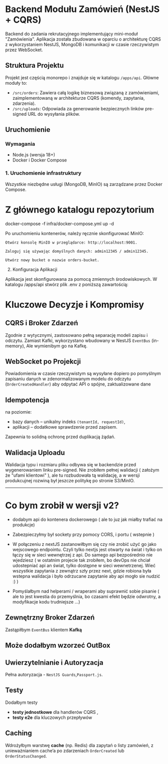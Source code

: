 # Backend Modułu Zamówień (NestJS + CQRS)

Backend do zadania rekrutacyjnego implementujący mini-moduł "Zamówienia". Aplikacja została zbudowana w oparciu o architekturę CQRS z wykorzystaniem NestJS, MongoDB i komunikacji w czasie rzeczywistym przez WebSocket.

## Struktura Projektu

Projekt jest częścią monorepo i znajduje się w katalogu `/apps/api`. Główne moduły to:

- `/src/orders`: Zawiera całą logikę biznesową związaną z zamówieniami, zaimplementowaną w architekturze CQRS (komendy, zapytania, zdarzenia).
- `/src/uploads`: Odpowiada za generowanie bezpiecznych linków pre-signed URL do wysyłania plików.

## Uruchomienie

### Wymagania

- Node.js (wersja 18+)
- Docker i Docker Compose

### 1. Uruchomienie infrastruktury

Wszystkie niezbędne usługi (MongoDB, MinIO) są zarządzane przez Docker Compose.

# Z głównego katalogu repozytorium

docker-compose -f infra/docker-compose.yml up -d

Po uruchomieniu kontenerów, należy ręcznie skonfigurować MinIO:

    Otwórz konsolę MinIO w przeglądarce: http://localhost:9001.

    Zaloguj się używając domyślnych danych: admin12345 / admin12345.

    Utwórz nowy bucket o nazwie orders-bucket.

2. Konfiguracja Aplikacji

Aplikacja jest skonfigurowana za pomocą zmiennych środowiskowych. W katalogu /apps/api stwórz plik .env z poniższą zawartością:

# Kluczowe Decyzje i Kompromisy

## CQRS i Broker Zdarzeń

Zgodnie z wytycznymi, zastosowano pełną separację modeli zapisu i odczytu. Zamiast Kafki, wykorzystano wbudowany w NestJS `EventBus` (in-memory), Ale wymienibym go na Kafkę.

## WebSocket po Projekcji

Powiadomienia w czasie rzeczywistym są wysyłane dopiero po pomyślnym zapisaniu danych w zdenormalizowanym modelu do odczytu (`OrderCreatedHandler`) aby odpytać API o spójne, zaktualizowane dane

## Idempotencja

na poziomie:

- bazy danych – unikalny indeks `(tenantId, requestId)`,
- aplikacji – dodatkowe sprawdzenie przed zapisem.

Zapewnia to solidną ochronę przed duplikacją żądań.

## Walidacja Uploadu

Walidacja typu i rozmiaru pliku odbywa się w backendzie przed wygenerowaniem linku pre-signed. Nie zrobiłem pełnej walidacji ( założym że "ufami klientowi" ), ale tu rozbudowała tą walidację, a w wersji produkcujnej rozwiną był jeszcze politykę po stronie S3/MinIO.

---

# Co bym zrobił w wersji v2?

- dodabym api do kontenera dockerowego ( ale to juz jak miałby trafiać na produkcje)

- Zabezpieczyłmy był sockety przy pomocy CORS, i portu ( wstepnie )

- W połączeniu z nextJS zastanowiłbym się czy nie zrobić użyć go jako wejscowego endpointu. Czyli tylko nextjs jest otwarty na świat i tylko on łączy się w sieci wewnętrzej z api. Do samego api bezpośrednio nie wjedziesz ( w ostatnim projecie tak zrobiłem, bo devOps nie chciał udostepniać api an świat, tylko dostępne w sieci wewnetrzenej. Wieć wszystkie zapytania z zewnątrz szły przez next, gdzie robiona była wstepna walidacja i było odrzucane zapytanie aby api mogło sie nudzić :) )

- Pomyślałbym nad helperami / wraperami aby suprawnić sobie pisanie ( ale to jest kwestia do przemyślnia, bo czasami efekt będzie odwrotny, a modyfikacje kodu trudniejsze ...)

## Zewnętrzny Broker Zdarzeń

Zastąpiłbym `EventBus` klientem **Kafką**

## Może dodałbym wzorzeć OutBox

## Uwierzytelnianie i Autoryzacja

Pełna autoryzacja - `NestJS Guards`,`Passport.js`.

## Testy

Dodałbym testy

- **testy jednostkowe** dla handlerów CQRS ,
- **testy e2e** dla kluczowych przepływów

## Caching

Wdrożyłbym warstwę **cache** (np. Redis) dla zapytań o listy zamówień, z unieważnianiem cache’a po zdarzeniach `OrderCreated` lub `OrderStatusChanged`.
